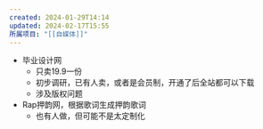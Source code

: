 ```yaml
---
created: 2024-01-29T14:14
updated: 2024-02-17T15:55
所属项目: "[[自媒体]]"
---
```

- 毕业设计网
	- 只卖19.9一份
	- 初步调研，已有人卖，或者是会员制，开通了后全站都可以下载
	- 涉及版权问题
- Rap押韵网，根据歌词生成押韵歌词
	- 也有人做，但可能不是太定制化